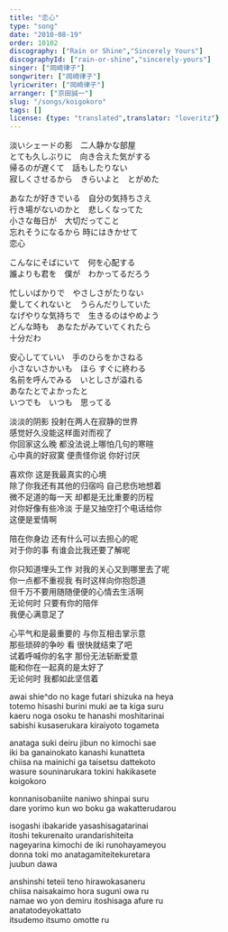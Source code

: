 ```yaml
---
title: "恋心"
type: "song"
date: "2010-08-19"
order: 10102
discography: ["Rain or Shine","Sincerely Yours"]
discographyId: ["rain-or-shine","sincerely-yours"]
singer: ["岡崎律子"]
songwriter: ["岡崎律子"]
lyricwriter: ["岡崎律子"]
arranger: ["京田誠一"]
slug: "/songs/koigokoro"
tags: []
license: {type: "translated",translator: "loveritz"}
---
```


淡いシェードの影　二人静かな部屋   
とても久しぶりに　向き合えた気がする   
帰るのが遅くて　話もしたりない   
寂しくさせるから　きらいよと　とがめた   
  
あなたが好きでいる　自分の気持ちさえ   
行き場がないのかと　悲しくなってた   
小さな毎日が　大切だってこと   
忘れそうになるから 時にはきかせて   
恋心   
  
こんなにそばにいて　何を心配する   
誰よりも君を　僕が　わかってるだろう   
  
忙しいばかりで　やさしさがたりない   
愛してくれないと　うらんだりしていた   
なげやりな気持ちで　生きるのはやめよう   
どんな時も　あなたがみていてくれたら　   
十分だわ   
  
安心してていい　手のひらをかさねる   
小さないさかいも　ほら すぐに終わる   
名前を呼んでみる　いとしさが溢れる   
あなたとでよかったと　   
いつでも　いつも　思ってる  
  
  <!-- 翻译 -->

淡淡的阴影 投射在两人在寂静的世界   
感觉好久没能这样面对而视了   
你回家这么晚 都没法说上哪怕几句的寒暄   
心中真的好寂寞 便责怪你说 你好讨厌   
  
喜欢你 这是我最真实的心境   
除了你我还有其他的归宿吗 自己悲伤地想着   
微不足道的每一天 却都是无比重要的历程   
对你好像有些冷淡 于是又抽空打个电话给你   
这便是爱情啊   
  
陪在你身边 还有什么可以去担心的呢   
对于你的事 有谁会比我还要了解呢   
  
你只知道埋头工作 对我的关心又到哪里去了呢   
你一点都不重视我 有时这样向你抱怨道   
但千万不要用随随便便的心情去生活啊   
无论何时 只要有你的陪伴   
我便心满意足了   
  
心平气和是最重要的 与你互相击掌示意   
那些琐碎的争吵 看 很快就结束了吧   
试着呼喊你的名字 那份无法斩断爱意   
能和你在一起真的是太好了   
无论何时 我都如此坚信着  
  
awai shie^do no kage futari shizuka na heya   
totemo hisashi burini muki ae ta kiga suru   
kaeru noga osoku te hanashi moshitarinai   
sabishi kusaserukara kiraiyoto togameta   
  
anataga suki deiru jibun no kimochi sae   
iki ba ganainokato kanashi kunatteta   
chiisa na mainichi ga taisetsu dattekoto   
wasure souninarukara tokini hakikasete   
koigokoro   
  
konnanisobaniite naniwo shinpai suru   
dare yorimo kun wo boku ga wakatterudarou   
  
isogashi ibakaride yasashisagatarinai   
itoshi tekurenaito urandarishiteita   
nageyarina kimochi de iki runohayameyou   
donna toki mo anatagamiteitekuretara   
juubun dawa   
  
anshinshi teteii teno hirawokasaneru   
chiisa naisakaimo hora suguni owa ru   
namae wo yon demiru itoshisaga afure ru   
anatatodeyokattato   
itsudemo itsumo omotte ru
